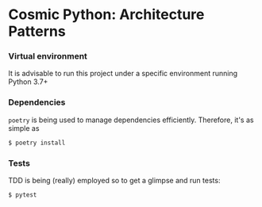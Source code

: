 # Cosmic Python: Architecture Patterns


### Virtual environment

It is advisable to run this project under a specific environment running Python 3.7+

### Dependencies

`poetry` is being used to manage dependencies efficiently. Therefore, it's as simple as

```bash
$ poetry install
```

### Tests

TDD is being (really) employed so to get a glimpse and run tests:

```bash
$ pytest
```